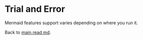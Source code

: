# Trial and Error

Mermaid features support varies depending on where you run it.

Back to [main read md](readme.md).